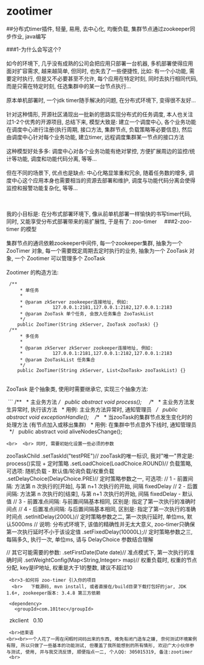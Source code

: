 # zootimer
##分布式timer插件, 轻量, 易用, 去中心化, 均衡负载, 集群节点通过zookeeper同步作业, java编写 

###1-为什么会写这个?
    <br><br>如今的环境下, 几乎没有成熟的公司会把应用只部署一台机器, 多机部署使得应用面对扩容需求, 越来越简单, 但同时, 也失去了一些便捷性, 比如: 有一个小功能, 需要定时执行, 但是又不必要甚至不允许, 每个应用在特定时刻, 同时去执行相同代码, 而是只需在特定时刻, 任选集群中的某一台节点执行...
  <br>  <br>原本单机部署时, 一个jdk timer随手解决的问题, 在分布式环境下, 变得很不友好... 
   <br> <br>针对这种情形, 开源社区涌现出一批新的思路实现分布式的任务调度, 本人也关注过1-2个优秀的开源项目, 总结下来, 模型大致是: 建立一个调度中心, 各个业务功能在调度中心进行注册(执行周期, 接口方法, 集群节点, 负载策略等必要信息), 然后由调度中心针对每个业务功能, 建立timer, 远程调度集群某一节点的接口方法
   <br> <br>这种模型好处多多: 调度中心对各个业务功能有绝对掌控, 方便扩展周边的监控/统计等功能, 调度和功能代码分离, 等等...
   <br> <br>但在不同的场景下, 优点也是缺点: 中心化略显笨重和冗余, 随着任务数的增多, 调度中心这个应用本身也需要相当的资源去部署和维护, 调度与功能代码分离会使得监控和报警功能复杂化, 等等...

    <br><br>我的小目标是: 在分布式部署环境下, 像从前单机部署一样愉快的书写timer代码, 同时, 又能享受分布式部署带来的易扩展性, 于是有了: zoo-timer
    
###2-zoo-timer 的模型
<br>    <br>集群节点的通讯依赖zookeeper中间件, 每一个zookeeper集群, 抽象为一个 ZooTimer 对象, 每一个需要既定周期去定时执行的业务, 抽象为一个 ZooTask 对象, 一个 Zootimer 可以管理多个 ZooTask
 <br>   <br>Zootimer 的构造方法: 
 ```
 /**
 	 * 单任务
 	 * 
 	 * @param zkServer zookeeper连接地址, 例如:
 	 *           127.0.0.1:2181,127.0.0.1:2182,127.0.0.1:2183
 	 * @param ZooTask 单个任务, 会放入任务集合 ZooTaskList
 	 */
 	public ZooTimer(String zkServer, ZooTask zooTask) {}
 /**
 	 * 多任务
 	 * 
 	 * @param zkServer zkServer zookeeper连接地址, 例如:
 	 *           127.0.0.1:2181,127.0.0.1:2182,127.0.0.1:2183
 	 * @param ZooTaskList 任务集合
 	 */
 	public ZooTimer(String zkServer, List<ZooTask> zooTaskList) {}
 ```
     <br>ZooTask 是个抽象类, 使用时需要继承它, 实现三个抽象方法:
     
 ```
 /**
 	 * 主业务方法
 	 */
 	public abstract void process(); 
 
 /**
 	 * 主业务方法发生异常时, 执行该方法
 	 * 用例: 主业务方法异常时, 通知管理员
 	 */
 	public abstract void exceptionHandle();
 
 /**
 	 * 当zooTask的集群节点发生变化时的处理方法 (有节点加入或移出集群)
 	 * 用例: 在集群中节点意外下线时, 通知管理员
 	 */
 	public abstract void aliveNodesChange();
```
<br>  <br> 同时, 需要初始化设置一些必须的参数
```
zooTaskChild
.setTaskId("testPRE")// zooTask的唯一标识, 我对"唯一"界定是: process()实现 + 定时策略
.setLoadChoice(LoadChoice.ROUND)// 负载策略, 可选项: 随机负载 - 默认值/轮询负载/权重负载
.setDelayChoice(DelayChoice.PRE)// 定时策略参数之一, 可选项: 
// 1 - 前置间隔: 方法第 n 次执行的[开始], 与第 n+1 次执行的开始, 间隔 fixedDelay 
// 2 - 后置间隔: 方法第 n 次执行的[结束], 与第 n+1 次执行的开始, 间隔 fixedDelay - 默认值
// 3 - 前置准点间隔: 与前置间隔基本相同, 区别是: 指定了第一次执行的准确时间点
// 4 - 后置准点间隔: 与后置间隔基本相同, 区别是: 指定了第一次执行的准确时间点
.setInitDelay(2000L)// 定时策略参数之二, 第一次执行延时, 单位ms, 默认5000ms
// 说明: 分布式环境下, 该值的精确性并无太大意义, zoo-timer只确保第一次执行延时不小于该设定值
.setFixedDelay(10000L);// 定时策略参数之三, 每隔多久, 执行一次, 单位ms, 请与 DelayChoice 参数结合理解
 
// 其它可能需要的参数: 
.setFirstDate(Date date)// 准点模式下, 第一次执行的准确时间
.setWeightConfig(Map<String,Integer> map)// 权重负载时, 权重的节点分配, key是IP地址, 权重是大于1的整数, 建议不超过10
```  
 <br>3-如何将 zoo-timer 引入你的项目
  <br>   下载源码, mvn install, 或者直接在/build目录下载打包好的jar, JDK 1.6+, zookeeper版本: 3.4.8 第三方依赖
```
     <dependency>
       <groupId>com.101tec</groupId>
       <artifactId>zkclient</artifactId>
       <version>0.10</version>
     </dependency>
```
 <br>结束语
<br><br>一个人花了一周在闲暇时间码出来的东西, 难免有闭门造车之嫌, 奈何测试环境案例有限, 所以只做了一些基本的功能测试, 但覆盖了我所能想到的所有情形, 欢迎广大小伙伴参与测试, 使用, 并与我交流反馈, 顺便指点一二, 个人QQ: 305015319, 备注:zootimer
 <br>
